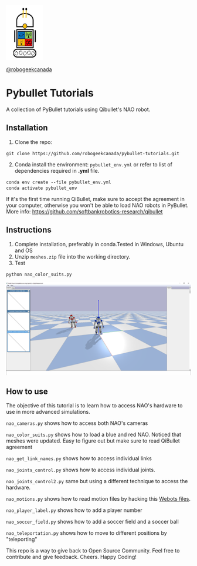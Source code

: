 <img src="https://github.com/robogeekcanada/noetic_robots/blob/main/images/RG-logo.jpg" alt="alt text" width=100 height=150>

[@robogeekcanada](https://robo-geek.ca/)

# Pybullet Tutorials

A collection of PyBullet tutorials using Qibullet's NAO robot.

## Installation

1. Clone the repo: 
```
git clone https://github.com/robogeekcanada/pybullet-tutorials.git
```

2. Conda install the environment: `pybullet_env.yml` or refer to list of dependencies required in **.yml** file.

```
conda env create --file pybullet_env.yml
conda activate pybullet_env
```

If it's the first time running QiBullet, make sure to accept the agreement in your computer, otherwise you won't be able to load NAO robots in PyBullet.
More info: https://github.com/softbankrobotics-research/qibullet

## Instructions

1. Complete installation, preferably in conda.Tested in Windows, Ubuntu and OS
2. Unzip `meshes.zip` file into the working directory.
3. Test 
```
python nao_color_suits.py
```

![image](https://github.com/robogeekcanada/pybullet-tutorials/blob/main/images/nao_color_suits.PNG)

## How to use

The objective of this tutorial is to learn how to access NAO's hardware to use in more advanced simulations.

`nao_cameras.py`         shows how to access both NAO's cameras

`nao_color_suits.py`     shows how to load a blue and red NAO. Noticed that meshes were updated. Easy to figure out but make sure to read QiBullet agreement

`nao_get_link_names.py`  shows how to access individual links

`nao_joints_control.py`  shows how to access individual joints. 

`nao_joints_control2.py` same but using a different technique to access the hardware.

`nao_motions.py`         shows how to read motion files by hacking this [Webots files](https://github.com/cyberbotics/webots/tree/master/projects/robots/softbank/nao/motions).

`nao_player_label.py`    shows how to add a player number

`nao_soccer_field.py`    shows how to add a soccer field and a soccer ball

`nao_teleportation.py`   shows how to move to different positions by "teleporting"

This repo is a way to give back to Open Source Community. Feel free to contribute and give feedback. Cheers. Happy Coding!
